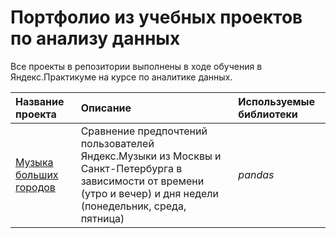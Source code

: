 # Портфолио из учебных проектов по анализу данных

Все проекты в репозитории выполнены в ходе обучения в Яндекс.Практикуме на курсе по аналитике данных.

| Название проекта | Описание | Используемые библиотеки | 
| :---------------------- | :---------------------- | :---------------------- |
| [Музыка больших городов](big_cities_music) | Сравнение предпочтений пользователей Яндекс.Музыки из Москвы и Санкт-Петербурга в зависимости от времени (утро и вечер) и дня недели (понедельник, среда, пятница)| *pandas* |
